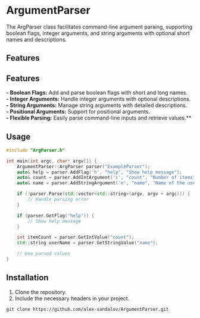 # ArgumentParser

The ArgParser class facilitates command-line argument parsing, supporting boolean flags, integer arguments, and string arguments with optional short names and descriptions.

## Features
## Features
**- Boolean Flags:** Add and parse boolean flags with short and long names.  
**- Integer Arguments:** Handle integer arguments with optional descriptions.  
**- String Arguments:** Manage string arguments with detailed descriptions.  
**- Positional Arguments:** Support for positional arguments.  
**- Flexible Parsing:** Easily parse command-line inputs and retrieve values.**  
    
## Usage
```cpp
#include "ArgParser.h"

int main(int argc, char* argv[]) {
    ArgumentParser::ArgParser parser("ExampleParser");
    auto& help = parser.AddFlag('h', "help", "Show help message");
    auto& count = parser.AddIntArgument('c', "count", "Number of items");
    auto& name = parser.AddStringArgument('n', "name", "Name of the user");

    if (!parser.Parse(std::vector<std::string>(argv, argv + argc))) {
        // Handle parsing error
    }

    if (parser.GetFlag("help")) {
        // Show help message
    }

    int itemCount = parser.GetIntValue("count");
    std::string userName = parser.GetStringValue("name");

    // Use parsed values
}
```

## Installation
1. Clone the repository.
2. Include the necessary headers in your project.

```
git clone https://github.com/alex-sandalov/ArgumentParser.git
```

